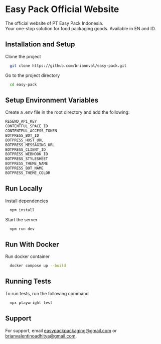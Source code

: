 
# Easy Pack Official Website

The official website of PT Easy Pack Indonesia.   
Your one-stop solution for food packaging goods.
Available in EN and ID.

## Installation and Setup

Clone the project

```bash
  git clone https://github.com/briannval/easy-pack.git
```

Go to the project directory

```bash
  cd easy-pack
```


## Setup Environment Variables

Create a .env file in the root directory and add the following:

```bash
RESEND_API_KEY
CONTENTFUL_SPACE_ID
CONTENTFUL_ACCESS_TOKEN
BOTPRESS_BOT_ID
BOTPRESS_HOST_URL
BOTPRESS_MESSAGING_URL
BOTPRESS_CLIENT_ID
BOTPRESS_WEBHOOK_ID
BOTPRESS_STYLESHEET
BOTPRESS_THEME_NAME
BOTPRESS_BOT_NAME
BOTPRESS_THEME_COLOR

```
    
## Run Locally

Install dependencies

```bash
  npm install
```

Start the server

```bash
  npm run dev
```


## Run With Docker  

Run docker container

```bash
  docker compose up --build
```
## Running Tests

To run tests, run the following command

```bash
  npx playwright test
```


## Support

For support, email easypackpackaging@gmail.com or brianvalentinoadhitya@gmail.com.

